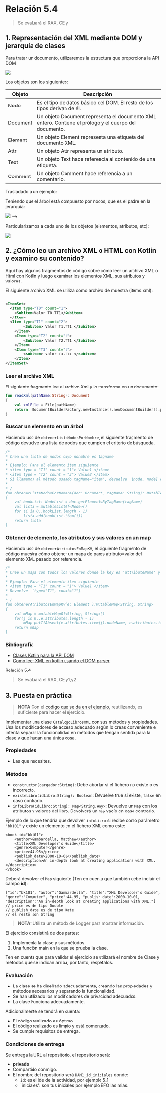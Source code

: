 # Relación 5.4

> Se evaluará el RAX, CE y

## 1. Representación del XML mediante DOM y jerarquía de clases

Para tratar un documento, utilizaremos la estructura que proporciona la API DOM

![](../../../resources/img/5_4/jerarquiaDOM.png)

Los objetos son los siguientes:

| Objeto | Descripción |
|---------------------------------------------	|------------------------	|
| Node | Es el tipo de datos básico del DOM. El resto de los tipos derivan de él.|
| Document | Un objeto Document representa el documento XML entero. Contiene el prólogo y el cuerpo del documento. |
| Element | Un objeto Element representa una etiqueta del documento XML.|
| Attr | Un objeto Attr representa un atributo.|
| Text | Un objeto Text hace referencia al contenido de una etiqueta. |
| Comment | Un objeto Comment hace referencia a un comentario.| 

Trasladado a un ejemplo:

Teniendo que el árbol está compuesto por nodos, que es el padre en la jerarquía:

![](../../../resources/img/5_4/XmlDescription.png) -->

Particularizamos a cada uno de los objetos (elementos, atributos, etc):

![](../../../resources/img/5_4/xml-book.png)

<!-- ![](../../../resources/img/5_4/html-tree.png)  -->

## 2. ¿Cómo leo un archivo XML o HTML con Kotlin y examino su contenido?

Aquí hay algunos fragmentos de código sobre cómo leer un archivo XML o Html con Kotlin y luego examinar los elementos
XML, sus atributos y valores.

El siguiente archivo XML se utiliza como archivo de muestra (items.xml):

~~~xml

<ItemSet>
  <Item type="T0" count="1">
    <Subitem>Valor T0.TT1</Subitem>
  </Item>
  <Item type="T1" count="2">
        <Subitem> Valor T1.TT1 </Subitem>
    </Item>
    <Item type="T2" count="1">
        <Subitem> Valor T2.TT1 </Subitem>
    </Item>
    <Item type="T3" count="1">
        <Subitem> Valor T3.TT1 </Subitem>
    </Item>
</ItemSet>
~~~
### Leer el archivo XML
El siguiente fragmento lee el archivo Xml y lo transforma en un documento:

~~~kt
fun readXml(pathName:String): Document 
{
    val xmlFile = File(pathName)
    return  DocumentBuilderFactory.newInstance().newDocumentBuilder().parse(xmlFile)
}
~~~
### Buscar un elemento en un árbol
Haciendo uso de `obtenerListaNodosPorNombre`, el siguiente fragmento de código devuelve una lista de nodos que cumplen el criterio de búsqueda.

~~~kt
/*
* Crea una lista de nodos cuyo nonmbre es tagname
*
* Ejemplo: Para el elemento item siguiente
* <item type = "T1" count = "1"> Value1 </item>
* <item type = "T2" count = "3"> Value2 </item>
* Si llamamos al método usando tagName="item", devuelve  [node, node] donde node.tagname="item"
*
* /
fun obtenerListaNodosPorNombre(doc: Document, tagName: String): MutableList<Node>
{
    val bookList: NodeList = doc.getElementsByTagName(tagName)
    val lista = mutableListOf<Node>()
    for (i in 0..bookList.length - 1)
        lista.add(bookList.item(i))
    return lista
}
~~~

### Obtener de elemento, los atributos y sus valores en un map
Haciendo uso de `obtenerAtributosEnMapKV`, el siguiente fragmento de código muestra cómo obtener un mapa de pares atributo=valor del elemento XML pasado por referencia.


~~~kt
/*
* Cree un mapa con todos los valores donde la key es 'attributeName' y su valor es 'attributeValue'
*
* Ejemplo: Para el elemento item siguiente
* <item type = "T1" count = "1"> Value1 </item>
* Devuelve  [type="T1", count="1"]
*
* /
fun obtenerAtributosEnMapKV(e: Element ):MutableMap<String, String>
{
    val mMap = mutableMapOf<String, String>()
    for(j in 0..e.attributes.length - 1)
        mMap.putIfAbsent(e.attributes.item(j).nodeName, e.attributes.item(j).nodeValue)
    return mMap
}

~~~

### Bibliografía

- [Clases Kotlin para la API DOM](https://kotlinlang.org/api/latest/jvm/stdlib/org.w3c.dom/)
- [Como leer XML en kotlin usando el DOM parser](https://turreta.com/2017/07/07/how-to-read-xml-in-kotlin-using-dom-parser/)

Relación 5.4
> Se evaluará el RAX, CE y1,y2

## 3. Puesta en práctica

> **NOTA** Con el [codigo que se da en el ejemplo](./XMLDocument.kt), reutilizando, es suficiente para hacer el ejercicio.

Implementar una clase `CatalogoLibrosXML` con sus métodos y propiedades. Usa los modificadores de acceso adecuado según
lo creas conveniente e intenta separar la funcionalidad en métodos que tengan sentido para la clase y que hagan una
única cosa.

### Propiedades

- Las que necesites.

### Métodos

- `constructor(cargador:String)`: Debe abortar si el fichero no existe o es incorrecto.
- `existeLibro(idLibro:String): Boolean`: Devuelve true si existe, `false` en caso contrario.
- `infoLibro(idLibro:String): Map<String,Any>`: Devuelve un `Map` con los atributos y valores del libro. Devolverá
  un `Map` vacío en caso contrario.

Ejemplo de lo que tendría que devolver `infoLibro` si recibe como parámetro `"bk101"` y existe un elemento en el fichero XML como este:
~~~
<book id="bk101">
    <author>Gambardella, Matthew</author>
    <title>XML Developer's Guide</title>
    <genre>Computer</genre>
    <price>44.95</price>
    <publish_date>2000-10-01</publish_date>
    <description>An in-depth look at creating applications with XML.</description>
</book>
~~~
Deberá devolver el `Map` siguiente (Ten en cuenta que también debe incluir el campo **id**):
~~~
["id":"bk101", "autor":"Gambardella", "title":"XML Developer's Guide", "genre":"Computer", "price":44.95, "publish_date":2000-10-01, "description":"An in-depth look at creating applications with XML."]
// price es de tipo Double 
// publish_date es de tipo Date
// el resto son String
~~~

> **NOTA:** Utiliza un método de Logger para mostrar información.

El ejercicio consistirá de dos partes:

1. Implementa la clase y sus métodos. 
2. Una función main en la que se prueba la clase. 
   
Ten en cuenta que para validar el ejercicio se utilizará el nombre de Clase y métodos que se indican arriba, por tanto, respétalos. 

### Evaluación
- La clase se ha diseñado adecuadamente, creando las propiedades y métodos necesarios y separando la funcionalidad.
- Se han utilizado los modificadores de privacidad adecuados. 
- La clase Funciona adecuadamente.

Adicionalmente se tendrá en cuenta:
- El código realizado es óptimo.
- El código realizado es limpio y está comentado.
- Se cumple requisitos de entrega.

### Condiciones de entrega
Se entrega la URL al repositorio, el repositorio será: 
- **privado**
- Compartido conmigo.
- El nombre del repositorio será `DAM1_id_iniciales` donde:
  - `id`: es el ide de la actividad, por ejemplo 5_1
  - `iniciales': son tus iniciales por ejemplo EFO las mias.
